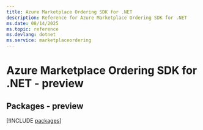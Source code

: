 ```yaml
---
title: Azure Marketplace Ordering SDK for .NET
description: Reference for Azure Marketplace Ordering SDK for .NET
ms.date: 08/14/2025
ms.topic: reference
ms.devlang: dotnet
ms.service: marketplaceordering
---
```

# Azure Marketplace Ordering SDK for .NET - preview
## Packages - preview
[!INCLUDE [packages](marketplace-ordering-index.md)]